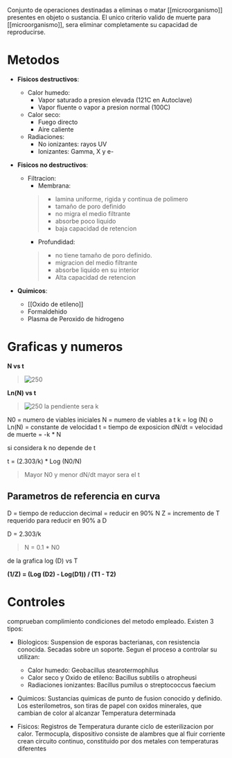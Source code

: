 Conjunto de operaciones destinadas a eliminas o matar [[microorganismo]] presentes en objeto o sustancia.
El unico criterio valido de muerte para [[microorganismo]], sera eliminar completamente su capacidad de reproducirse.

# Metodos

- **Fisicos destructivos**:

    - Calor humedo:
        - Vapor saturado a presion elevada (121C en Autoclave)
        - Vapor fluente o vapor a presion normal (100C)
    - Calor seco:
        - Fuego directo
        - Aire caliente
    - Radiaciones:
        - No ionizantes: rayos UV
        - Ionizantes: Gamma, X y e-

 - **Fisicos no destructivos**:

    - Filtracion:
        - Membrana:
        > - lamina uniforme, rigida y continua de polimero
        > - tamaño de poro definido
        > - no migra el medio filtrante
        > - absorbe poco liquido
        > - baja capacidad de retencion
        - Profundidad:
        > - no tiene tamaño de poro definido.
        > - migracion del medio filtrante 
        > - absorbe liquido en su interior
        > - Alta capacidad de retencion

- **Quimicos**:
    - [[Oxido de etileno]]
    - Formaldehido
    - Plasma de Peroxido de hidrogeno



# Graficas y numeros

**N vs t**
> ![250](https://i.imgur.com/A4UWoBB.png)

**Ln(N) vs t**

> ![250](https://i.imgur.com/KkOiItN.png)
> la pendiente sera k

N0 = numero de viables iniciales
N = numero de viables a t
k = log (N) o Ln(N) = constante de velocidad
t = tiempo de exposicion
dN/dt = velocidad de muerte = -k \* N

si considera k no depende de t

t = (2.303/k) \* Log (N0/N)

> Mayor N0 y menor dN/dt mayor sera el t

## Parametros de referencia en curva

D = tiempo de reduccion decimal = reducir en 90% N
Z = incremento de T requerido para reducir en 90% a D

D = 2.303/k

> N = 0.1 \* N0

de la grafica log (D) vs T

**(1/Z) = (Log (D2) - Log(D1)) / (T1 - T2)**

# Controles

comprueban complimiento condiciones del metodo empleado. Existen 3 tipos:

- Biologicos:
Suspension de esporas bacterianas, con resistencia conocida. Secadas sobre un soporte. Segun el proceso a controlar su utilizan: 
  - Calor humedo: Geobacillus stearotermophilus
  - Calor seco y Oxido de etileno: Bacillus subtilis o atropheusi
  -  Radiaciones ionizantes: Bacillus pumilus o streptococcus faecium

- Quimicos:
Sustancias quimicas de punto de fusion conocido y definido. Los esterilometros, son tiras de papel con oxidos minerales, que cambian de color al alcanzar Temperatura determinada  

- Fisicos:
Registros de Temperatura durante ciclo de esterilizacion por calor. Termocupla, dispositivo consiste de alambres que al fluir corriente crean circuito continuo, constituido por dos  metales con temperaturas diferentes